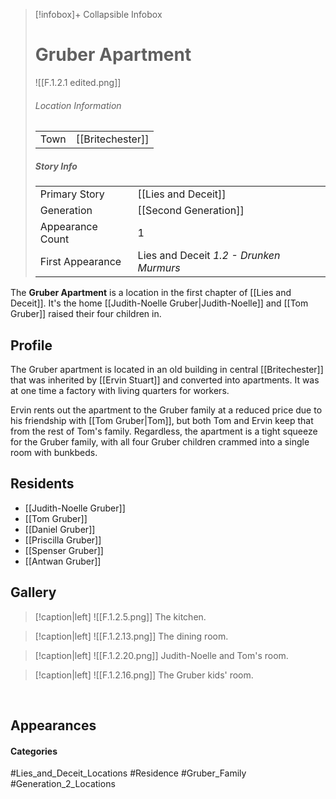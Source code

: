 > [!infobox]+ Collapsible Infobox
> # Gruber Apartment
> ![[F.1.2.1 edited.png]] 
> ###### Location Information
> |  |  | 
> | ---- | ---- | 
> | Town | [[Britechester]] | 
> 
> ##### Story Info
> |  |  | 
> | ---- | ---- | 
> | Primary Story | [[Lies and Deceit]] | 
> | Generation | [[Second Generation]]|
> | Appearance Count | 1 | 
> | First Appearance | Lies and Deceit *1.2 - Drunken Murmurs*

The **Gruber Apartment** is a location in the first chapter of [[Lies and Deceit]]. It's the home [[Judith-Noelle Gruber|Judith-Noelle]] and [[Tom Gruber]] raised their four children in.

## Profile
The Gruber apartment is located in an old building in central [[Britechester]] that was inherited by [[Ervin Stuart]] and converted into apartments. It was at one time a factory with living quarters for workers. 

Ervin rents out the apartment to the Gruber family at a reduced price due to his friendship with [[Tom Gruber|Tom]], but both Tom and Ervin keep that from the rest of Tom's family. Regardless, the apartment is a tight squeeze for the Gruber family, with all four Gruber children crammed into a single room with bunkbeds.

## Residents
- [[Judith-Noelle Gruber]]
- [[Tom Gruber]]
- [[Daniel Gruber]]
- [[Priscilla Gruber]]
- [[Spenser Gruber]]
- [[Antwan Gruber]]

## Gallery
> [!caption|left]
> ![[F.1.2.5.png]] 
> The kitchen.

> [!caption|left]
> ![[F.1.2.13.png]] 
> The dining room.

> [!caption|left]
> ![[F.1.2.20.png]] 
> Judith-Noelle and Tom's room.

> [!caption|left]
> ![[F.1.2.16.png]] 
> The Gruber kids' room.

<br style="clear:both; margin: 0; padding: 0" />

## Appearances

#### Categories
#Lies_and_Deceit_Locations #Residence #Gruber_Family #Generation_2_Locations